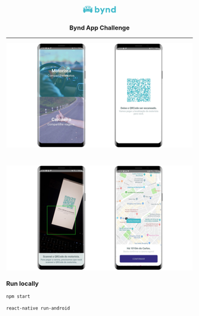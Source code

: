 <p align="center">
  <a href="https://rocketseat.com.br">
    <img src="./src/assets/logo.png" alt="Logo" width="90">
  </a>

  <h3 align="center">Bynd App Challenge</h3>
</p>

---

![screens](./src/assets/banner1.png)

<br />

![screens](./src/assets/banner2.png)

### Run locally

```
npm start

react-native run-android
```
